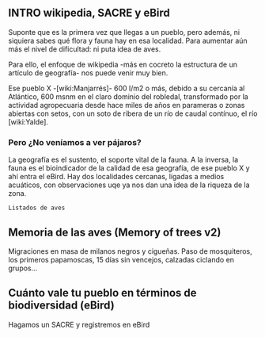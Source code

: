 ## INTRO wikipedia, SACRE y eBird

Suponte que es la primera vez que llegas a un pueblo, pero además, ni siquiera sabes qué flora y fauna hay en esa localidad. Para aumentar aún más el nivel de dificultad: ni puta idea de aves.

Para ello, el enfoque de wikipedia -más en cocreto la estructura de un artículo de geografía- nos puede venir muy bien.

Ese pueblo X -[wiki:Manjarrés]- 600 l/m2 o más, debido a su cercanía al Atlántico, 600 msnm en el claro dominio del robledal, transformado por la actividad agropecuaria desde hace miles de años en parameras o zonas abiertas con setos, con un soto de ribera de un río de caudal contínuo, el río [wiki:Yalde].


### Pero ¿No veníamos a ver pájaros?
La geografía es el sustento, el soporte vital de la fauna. A la inversa, la fauna es el bioindicador de la calidad de esa geografía, de ese pueblo X y ahí entra el eBird. Hay dos localidades cercanas, ligadas a medios acuáticos, con observaciones uqe ya nos dan una idea de la riqueza de la zona.

`Listados de aves`

## Memoria de las aves (Memory of trees v2)

Migraciones en masa de milanos negros y cigueñas. Paso de mosquiteros, los primeros papamoscas, 15 días sin vencejos, calzadas ciclando en grupos...

## Cuánto vale tu pueblo en términos de biodiversidad (eBird)
Hagamos un SACRE y registremos en eBird



